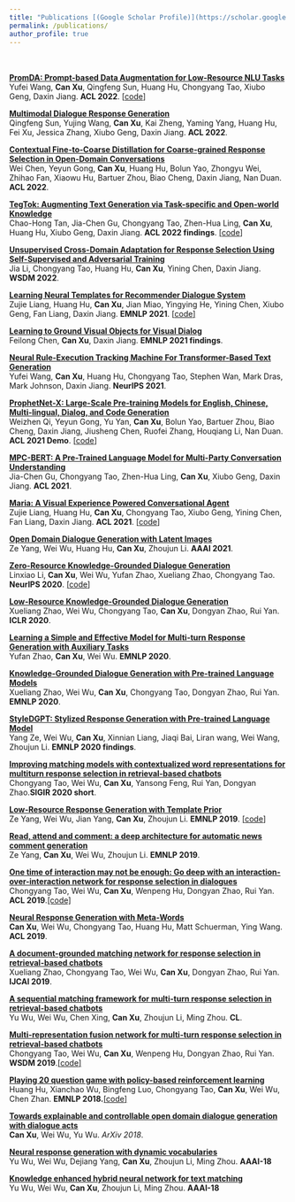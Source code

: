 ```yaml
---
title: "Publications [(Google Scholar Profile)](https://scholar.google.com/citations?hl=en&user=5aiE_NcAAAAJ)"
permalink: /publications/
author_profile: true
---
```

<br><br>
<b>[PromDA: Prompt-based Data Augmentation for Low-Resource NLU Tasks](https://arxiv.org/pdf/2202.12499.pdf)</b> <br> 
Yufei Wang, <b>Can Xu</b>, Qingfeng Sun, Huang Hu, Chongyang Tao, Xiubo Geng, Daxin Jiang.
<b>ACL 2022</b>. <a href="https://github.com/GaryYufei/PromDA" target="_blank">[<u>code</u>]</a>

<b>[Multimodal Dialogue Response Generation](https://arxiv.org/pdf/2110.08515.pdf)</b> <br> 
Qingfeng Sun, Yujing Wang, <b>Can Xu</b>, Kai Zheng, Yaming Yang, Huang Hu, Fei Xu, Jessica Zhang, Xiubo Geng, Daxin Jiang.
<b>ACL 2022</b>.

<b>[Contextual Fine-to-Coarse Distillation for Coarse-grained Response Selection in Open-Domain Conversations](https://arxiv.org/pdf/2109.13087.pdf)</b> <br> 
Wei Chen, Yeyun Gong, <b>Can Xu</b>, Huang Hu, Bolun Yao, Zhongyu Wei, Zhihao Fan, Xiaowu Hu, Bartuer Zhou, Biao Cheng, Daxin Jiang, Nan Duan.
<b>ACL 2022</b>.

<b>[TegTok: Augmenting Text Generation via Task-specific and Open-world Knowledge](https://arxiv.org/pdf/2203.08517.pdf)</b> <br> 
Chao-Hong Tan, Jia-Chen Gu, Chongyang Tao, Zhen-Hua Ling, <b>Can Xu</b>, Huang Hu, Xiubo Geng, Daxin Jiang.
<b>ACL 2022 findings</b>. <a href="https://github.com/lxchtan/TEGTOK" target="_blank">[<u>code</u>]</a>

<b>[Unsupervised Cross-Domain Adaptation for Response Selection Using Self-Supervised and Adversarial Training](https://dl.acm.org/doi/abs/10.1145/3488560.3498404)</b> <br> 
Jia Li, Chongyang Tao, Huang Hu, <b>Can Xu</b>, Yining Chen, Daxin Jiang.
<b>WSDM 2022</b>.

<b>[Learning Neural Templates for Recommender Dialogue System](https://arxiv.org/pdf/2109.12302.pdf)</b> <br> 
Zujie Liang, Huang Hu, <b>Can Xu</b>, Jian Miao, Yingying He, Yining Chen, Xiubo Geng, Fan Liang, Daxin Jiang.
<b>EMNLP 2021</b>. <a href=" https://github.com/jokieleung/NTRD" target="_blank">[<u>code</u>]</a>

<b>[Learning to Ground Visual Objects for Visual Dialog](https://arxiv.org/pdf/2109.06013.pdf)</b> <br> 
Feilong Chen, <b>Can Xu</b>, Daxin Jiang.
<b>EMNLP 2021 findings</b>.

<b>[Neural Rule-Execution Tracking Machine For Transformer-Based Text Generation](https://proceedings.neurips.cc/paper/2021/file/8ce241e1ed84937ee48322b170b9b18c-Paper.pdf)</b> <br> 
Yufei Wang, <b>Can Xu</b>, Huang Hu, Chongyang Tao, Stephen Wan, Mark Dras, Mark Johnson, Daxin Jiang.
<b>NeurIPS 2021</b>.

<b>[ProphetNet-X: Large-Scale Pre-training Models for English, Chinese, Multi-lingual, Dialog, and Code Generation](https://arxiv.org/pdf/2104.08006.pdf)</b> <br> 
Weizhen Qi, Yeyun Gong, Yu Yan, <b>Can Xu</b>, Bolun Yao, Bartuer Zhou, Biao Cheng, Daxin Jiang, Jiusheng Chen, Ruofei Zhang, Houqiang Li, Nan Duan.
<b>ACL 2021 Demo</b>. <a href="https://github.com/microsoft/ProphetNet" target="_blank">[<u>code</u>]</a>

<b>[MPC-BERT: A Pre-Trained Language Model for Multi-Party Conversation Understanding](https://arxiv.org/pdf/2106.01541.pdf)</b> <br> 
Jia-Chen Gu, Chongyang Tao, Zhen-Hua Ling, <b>Can Xu</b>, Xiubo Geng, Daxin Jiang.
<b>ACL 2021</b>.

<b>[Maria: A Visual Experience Powered Conversational Agent](https://arxiv.org/pdf/2105.13073.pdf)</b> <br> 
Zujie Liang, Huang Hu, <b>Can Xu</b>, Chongyang Tao, Xiubo Geng, Yining Chen, Fan Liang, Daxin Jiang.
<b>ACL 2021</b>. <a href="https://github.com/nlpxucan/Maria" target="_blank">[<u>code</u>]</a>

<b>[Open Domain Dialogue Generation with Latent Images](https://arxiv.org/pdf/2004.01981.pdf)</b> <br> 
Ze Yang, Wei Wu, Huang Hu, <b>Can Xu</b>, Zhoujun Li.
<b>AAAI 2021</b>.

<b>[Zero-Resource Knowledge-Grounded Dialogue Generation](https://arxiv.org/pdf/2008.12918.pdf)</b> <br> 
Linxiao Li, <b>Can Xu</b>, Wei Wu, Yufan Zhao, Xueliang Zhao, Chongyang Tao.
<b>NeurIPS 2020</b>. <a href="https://github.com/nlpxucan/ZRKGC" target="_blank">[<u>code</u>]</a>

<b>[Low-Resource Knowledge-Grounded Dialogue Generation](https://arxiv.org/pdf/2002.10348.pdf)</b> <br> 
Xueliang Zhao, Wei Wu, Chongyang Tao, <b>Can Xu</b>, Dongyan Zhao, Rui Yan.
<b>ICLR 2020</b>.

<b>[Learning a Simple and Effective Model for Multi-turn Response Generation with Auxiliary Tasks](https://arxiv.org/pdf/2004.01972.pdf)</b> <br> 
Yufan Zhao, <b>Can Xu</b>, Wei Wu.
<b>EMNLP 2020</b>.

<b>[Knowledge-Grounded Dialogue Generation with Pre-trained Language Models](https://arxiv.org/pdf/2010.08824.pdf)</b> <br> 
Xueliang Zhao, Wei Wu, <b>Can Xu</b>, Chongyang Tao, Dongyan Zhao, Rui Yan.
<b>EMNLP 2020</b>.

<b>[StyleDGPT: Stylized Response Generation with Pre-trained Language Model](https://arxiv.org/pdf/2010.02569.pdf)</b> <br> 
Yang Ze, Wei Wu, <b>Can Xu</b>, Xinnian Liang, Jiaqi Bai, Liran wang, Wei Wang, Zhoujun Li.
<b>EMNLP 2020 findings</b>.

<b>[Improving matching models with contextualized word representations for multiturn response selection in retrieval-based chatbots](https://arxiv.org/pdf/1808.07244.pdf)</b><br>
Chongyang Tao, Wei Wu, <b>Can Xu</b>, Yansong Feng, Rui Yan, Dongyan Zhao.<b>SIGIR 2020 short</b>.

<b>[Low-Resource Response Generation with Template Prior](https://arxiv.org/pdf/1909.11968.pdf)</b> <br> 
Ze Yang, Wei Wu, Jian Yang, <b>Can Xu</b>, Zhoujun Li.
<b>EMNLP 2019</b>. <a href="https://github.com/TobeyYang/S2S_Temp" target="_blank">[<u>code</u>]</a>

<b>[Read, attend and comment: a deep architecture for automatic news comment generation](https://arxiv.org/pdf/1909.11974.pdf)</b> <br> 
Ze Yang, <b>Can Xu</b>, Wei Wu, Zhoujun Li.
<b>EMNLP 2019</b>. 

<b>[One time of interaction may not be enough: Go deep with an interaction-over-interaction network for response selection in dialogues](https://www.aclweb.org/anthology/P19-1001.pdf)</b> <br> 
Chongyang Tao, Wei Wu, <b>Can Xu</b>, Wenpeng Hu, Dongyan Zhao, Rui Yan.
<b>ACL 2019</b>.<a href="https://github.com/chongyangtao/IOI" target="_blank">[code]</a>

<b>[Neural Response Generation with Meta-Words](https://arxiv.org/pdf/1906.06050.pdf)</b> <br> 
<b>Can Xu</b>, Wei Wu, Chongyang Tao, Huang Hu, Matt Schuerman, Ying Wang.
<b>ACL 2019</b>.

<b>[A document-grounded matching network for response selection in retrieval-based chatbots](https://arxiv.org/pdf/1906.04362.pdf)</b> <br>
Xueliang Zhao, Chongyang Tao, Wei Wu, <b>Can Xu</b>, Dongyan Zhao, Rui Yan.
<b>IJCAI 2019</b>.

<b>[A sequential matching framework for multi-turn response selection in retrieval-based chatbots](https://www.mitpressjournals.org/doi/full/10.1162/coli_a_00345)</b> <br>
Yu Wu, Wei Wu, Chen Xing, <b>Can Xu</b>, Zhoujun Li, Ming Zhou. <b>CL</b>.

<b>[Multi-representation fusion network for multi-turn response selection in retrieval-based chatbots](https://dl.acm.org/doi/abs/10.1145/3289600.3290985)</b><br>
Chongyang Tao, Wei Wu, <b>Can Xu</b>, Wenpeng Hu, Dongyan Zhao, Rui Yan.
<b>WSDM 2019</b>.<a href="https://github.com/chongyangtao/MRFN" target="_blank">[<u>code</u>]</a>

<b>[Playing 20 question game with policy-based reinforcement learning](https://arxiv.org/pdf/1808.07645.pdf)</b> <br>
Huang Hu, Xianchao Wu, Bingfeng Luo, Chongyang Tao, <b>Can Xu</b>, Wei Wu, Chen Zhan.
<b>EMNLP 2018.</b><a href="https://github.com/stonyhu/Q20-DeepRL" target="_blank">[<u>code</u>]</a>

<b>[Towards explainable and controllable open domain dialogue generation with dialogue acts](https://arxiv.org/pdf/1807.07255.pdf)</b><br>
<b>Can Xu</b>, Wei Wu, Yu Wu. <i>ArXiv 2018</i>.

<b>[Neural response generation with dynamic vocabularies](https://arxiv.org/pdf/1711.11191.pdf)</b><br>
Yu Wu, Wei Wu, Dejiang Yang, <b>Can Xu</b>, Zhoujun Li, Ming Zhou. <b>AAAI-18</b>

<b>[Knowledge enhanced hybrid neural network for text matching](https://www.aaai.org/ocs/index.php/AAAI/AAAI18/paper/viewFile/16225/16116)</b><br>
Yu Wu, Wei Wu, <b>Can Xu</b>, Zhoujun Li, Ming Zhou.
<b>AAAI-18</b>

